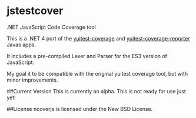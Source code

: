 jstestcover
========

.NET JavaScript Code Coverage tool

This is a .NET 4 port of the <a href="https://github.com/yui/yuitest">yuitest-coverage</a> 
and <a href="https://github.com/yui/yuitest">yuitest-coverage-reporter</a> Javas apps.

It includes a pre-compiled Lexer and Parser for the ES3 version of JavaScript.

My goal it to be compatible with the original yuitest coverage tool, but with minor 
improvements.

##Current Version
This is currently an alpha.  This is not ready for use just yet!

##License
ncoverjs is licensed under the New BSD License.